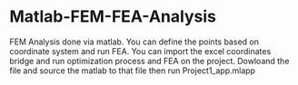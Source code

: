 # Matlab-FEM-FEA-Analysis
FEM Analysis done via matlab. 
You can define the points based on coordinate system and run FEA.
You can import the excel coordinates bridge and run optimization process and FEA on the project.
Dowloand the file and source the matlab to that file then run Project1_app.mlapp
